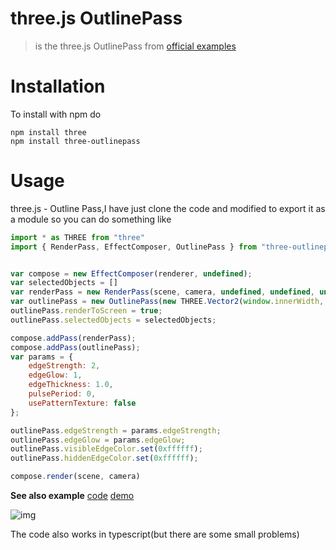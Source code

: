 # three.js OutlinePass
> is the three.js OutlinePass from [official examples](https://threejs.org/examples/?q=outlin#webgl_postprocessing_outline)



# Installation
To install with npm do

    npm install three
    npm install three-outlinepass

# Usage

three.js - Outline Pass,I have just clone the code and modified to export it as a module so you can do something like

```javascript
import * as THREE from "three"
import { RenderPass, EffectComposer, OutlinePass } from "three-outlinepass"


var compose = new EffectComposer(renderer, undefined);
var selectedObjects = []
var renderPass = new RenderPass(scene, camera, undefined, undefined, undefined);
var outlinePass = new OutlinePass(new THREE.Vector2(window.innerWidth, window.innerHeight), scene, camera, selectedObjects);
outlinePass.renderToScreen = true;
outlinePass.selectedObjects = selectedObjects;

compose.addPass(renderPass);
compose.addPass(outlinePass);
var params = {
    edgeStrength: 2,
    edgeGlow: 1,
    edgeThickness: 1.0,
    pulsePeriod: 0,
    usePatternTexture: false
};

outlinePass.edgeStrength = params.edgeStrength;
outlinePass.edgeGlow = params.edgeGlow;
outlinePass.visibleEdgeColor.set(0xffffff);
outlinePass.hiddenEdgeColor.set(0xffffff);

compose.render(scene, camera)   
```


**See also example**
[code](https://github.com/scqilin/three-OutlinePass/blob/master/examples/index.js)
[demo](https://scqilin.github.io/three-OutlinePass/examples/)

![img](https://scqilin.github.io/three-OutlinePass/examples/outline1.jpg)

The code also works in typescript(but there are some small problems)
